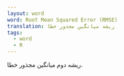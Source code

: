 ```yaml
---
layout: word
word: Root Mean Squared Error (RMSE)
translation: ریشه میانگین مجذور خطا
tags:
  - word
  - R
---
```

ریشه دوم میانگین مجذور خطا.